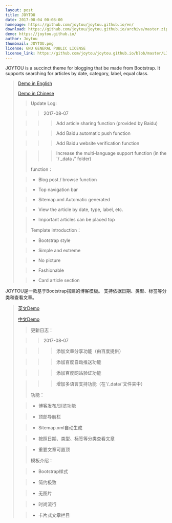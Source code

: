 ```yaml
---
layout: post
title: JOYTOU
date: 2017-08-04 00:08:00
homepage: https://github.com/joytou/joytou.github.io/en/
download: https://github.com/joytou/joytou.github.io/archive/master.zip
demo: https://joytou.github.io/
author: Joytou
thumbnail: JOYTOU.png
license: GNU GENERAL PUBLIC LICENSE
license_link: https://github.com/joytou/joytou.github.io/blob/master/LICENSE
---
```


JOYTOU is a succinct theme for blogging that be made from Bootstrap.
It supports searching for articles by date, category, label, equal class.
> [Demo in English](https://github.com/joytou/joytou.github.io/en/)
> 
> [Demo in Chinese](https://github.com/joytou/joytou.github.io/cn/)
> 
>>Update Log:
> 
>>>2017-08-07
> 
>>>>Add article sharing function (provided by Baidu)
> 
>>>>Add Baidu automatic push function
> 
>>>>Add Baidu website verification function
> 
>>>>Increase the multi-language support function (in the '/ _data /' folder)
>>
>> function：
> 
>> - Blog post / browse function
> 
>> - Top navigation bar
> 
>> - Sitemap.xml Automatic generated
> 
>> - View the article by date, type, label, etc.
> 
>> - Important articles can be placed top
>>
>> Template introduction：
> 
>> - Bootstrap style
> 
>> - Simple and extreme
> 
>> - No picture
> 
>> - Fashionable
> 
>> - Card article section
> 


JOYTOU是一款基于Bootstrap搭建的博客模板。
支持依据日期、类型、标签等分类和查看文章。
> [英文Demo](https://github.com/joytou/joytou.github.io/en/)
> 
> [中文Demo](https://github.com/joytou/joytou.github.io/cn/)
>>更新日志：
> 
>>>2017-08-07
> 
>>>>添加文章分享功能（由百度提供）
> 
>>>>添加百度自动推送功能
> 
>>>>添加百度网站验证功能
> 
>>>>增加多语言支持功能（在'/_data/'文件夹中）
>>
>> 功能：
> 
>> - 博客发布/浏览功能
> 
>> - 顶部导航栏
> 
>> - Sitemap.xml自动生成
> 
>> - 按照日期、类型、标签等分类查看文章
> 
>> - 重要文章可置顶
>>
>> 模板介绍：
> 
>> - Bootstrap样式
> 
>> - 简约极致
> 
>> - 无图片
> 
>> - 时尚流行
> 
>> - 卡片式文章栏目
> 
